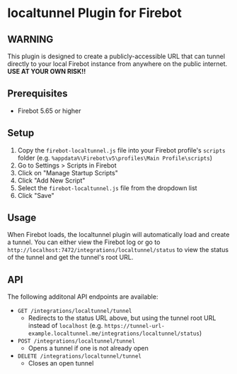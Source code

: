 # localtunnel Plugin for Firebot

## WARNING

This plugin is designed to create a publicly-accessible URL that can tunnel directly to your local Firebot instance from anywhere on the public internet. **USE AT YOUR OWN RISK!!**

## Prerequisites
- Firebot 5.65 or higher

## Setup

1. Copy the `firebot-localtunnel.js` file into your Firebot profile's `scripts` folder (e.g. `%appdata%\Firebot\v5\profiles\Main Profile\scripts`)
2. Go to Settings > Scripts in Firebot
3. Click on "Manage Startup Scripts"
4. Click "Add New Script"
5. Select the `firebot-localtunnel.js` file from the dropdown list
6. Click "Save"

## Usage

When Firebot loads, the localtunnel plugin will automatically load and create a tunnel. You can either view the Firebot log or go to `http://localhost:7472/integrations/localtunnel/status` to view the status of the tunnel and get the tunnel's root URL.

## API

The following additonal API endpoints are available:

- `GET /integrations/localtunnel/tunnel`
  - Redirects to the status URL above, but using the tunnel root URL instead of `localhost` (e.g. `https://tunnel-url-example.localtunnel.me/integrations/localtunnel/status`)
- `POST /integrations/localtunnel/tunnel`
  - Opens a tunnel if one is not already open
- `DELETE /integrations/localtunnel/tunnel`
  - Closes an open tunnel